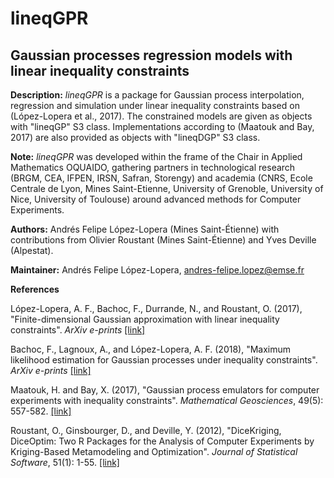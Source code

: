 # lineqGPR
## Gaussian processes regression models with linear inequality constraints

**Description:**
  *lineqGPR* is a package for Gaussian process interpolation, regression and
  simulation under linear inequality constraints based on (López-Lopera et
  al., 2017). The constrained models are given as objects with "lineqGP" S3
  class. Implementations according to (Maatouk and Bay, 2017) are also
  provided as objects with "lineqDGP" S3 class.

**Note:**
  *lineqGPR* was developed within the frame of the Chair in Applied
  Mathematics OQUAIDO, gathering partners in technological research (BRGM,
  CEA, IFPEN, IRSN, Safran, Storengy) and academia (CNRS, Ecole Centrale
  de Lyon, Mines Saint-Etienne, University of Grenoble, University of Nice,
  University of Toulouse) around advanced methods for Computer Experiments.
  
**Authors:** Andrés Felipe López-Lopera (Mines Saint-Étienne)
  with contributions from
  Olivier Roustant (Mines Saint-Étienne) and
  Yves Deville (Alpestat).
  
**Maintainer:** Andrés Felipe López-Lopera, <andres-felipe.lopez@emse.fr>

**References**

  López-Lopera, A. F., Bachoc, F., Durrande, N., and Roustant, O. (2017),
  "Finite-dimensional Gaussian approximation with linear inequality constraints".
  *ArXiv e-prints*
  [[link]](https://arxiv.org/abs/1710.07453)

  Bachoc, F., Lagnoux, A., and López-Lopera, A. F. (2018),
  "Maximum likelihood estimation for Gaussian processes under inequality constraints".
  *ArXiv e-prints*
  [[link]](https://arxiv.org/abs/1804.03378)

  Maatouk, H. and Bay, X. (2017),
  "Gaussian process emulators for computer experiments with inequality constraints".
  *Mathematical Geosciences*, 49(5): 557-582.
  [[link]](https://link.springer.com/article/10.1007/s11004-017-9673-2)

  Roustant, O., Ginsbourger, D., and Deville, Y. (2012),
  "DiceKriging, DiceOptim: Two R Packages for the Analysis of
  Computer Experiments by Kriging-Based Metamodeling and Optimization".
  *Journal of Statistical Software*, 51(1): 1-55.
  [[link]](http://www.jstatsoft.org/v51/i01/)
